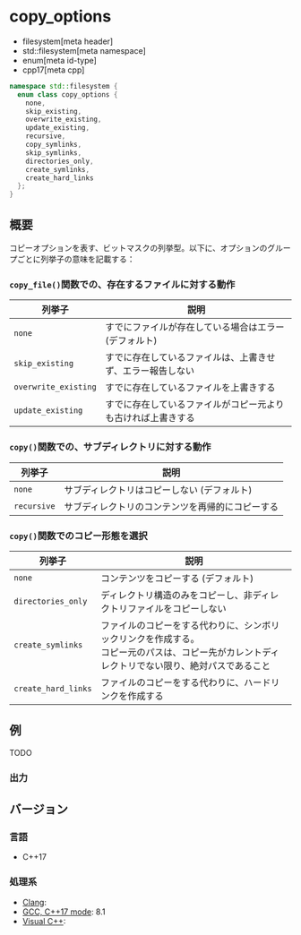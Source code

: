 # copy_options
* filesystem[meta header]
* std::filesystem[meta namespace]
* enum[meta id-type]
* cpp17[meta cpp]

```cpp
namespace std::filesystem {
  enum class copy_options {
    none,
    skip_existing,
    overwrite_existing,
    update_existing,
    recursive,
    copy_symlinks,
    skip_symlinks,
    directories_only,
    create_symlinks,
    create_hard_links
  };
}
```

## 概要
コピーオプションを表す、ビットマスクの列挙型。以下に、オプションのグループごとに列挙子の意味を記載する：

### `copy_file()`関数での、存在するファイルに対する動作

| 列挙子 | 説明 |
|--------|------|
| `none`               | すでにファイルが存在している場合はエラー (デフォルト) |
| `skip_existing`      | すでに存在しているファイルは、上書きせず、エラー報告しない |
| `overwrite_existing` | すでに存在しているファイルを上書きする |
| `update_existing`    | すでに存在しているファイルがコピー元よりも古ければ上書きする |

### `copy()`関数での、サブディレクトリに対する動作

| 列挙子 | 説明 |
|--------|------|
| `none`      | サブディレクトリはコピーしない (デフォルト) |
| `recursive` | サブディレクトリのコンテンツを再帰的にコピーする |

### `copy()`関数でのコピー形態を選択

| 列挙子 | 説明 |
|--------|------|
| `none`             | コンテンツをコピーする (デフォルト) |
| `directories_only` | ディレクトリ構造のみをコピーし、非ディレクトリファイルをコピーしない |
| `create_symlinks`  | ファイルのコピーをする代わりに、シンボリックリンクを作成する。<br/> コピー元のパスは、コピー先がカレントディレクトリでない限り、絶対パスであること |
| `create_hard_links` | ファイルのコピーをする代わりに、ハードリンクを作成する |


## 例
TODO

### 出力


## バージョン
### 言語
- C++17

### 処理系
- [Clang](/implementation.md#clang):
- [GCC, C++17 mode](/implementation.md#gcc): 8.1
- [Visual C++](/implementation.md#visual_cpp):
